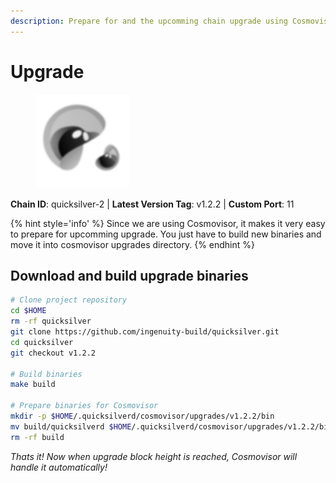 ```yaml
---
description: Prepare for and the upcomming chain upgrade using Cosmovisor.
---
```


# Upgrade

<figure><img src="https://github.com/takeshi-val/Logo/raw/main/quicksilver.png" width="150" alt=""><figcaption></figcaption></figure>

**Chain ID**: quicksilver-2 | **Latest Version Tag**: v1.2.2 | **Custom Port**: 11

{% hint style='info' %}
Since we are using Cosmovisor, it makes it very easy to prepare for upcomming upgrade.
You just have to build new binaries and move it into cosmovisor upgrades directory.
{% endhint %}

## Download and build upgrade binaries

```bash
# Clone project repository
cd $HOME
rm -rf quicksilver
git clone https://github.com/ingenuity-build/quicksilver.git
cd quicksilver
git checkout v1.2.2

# Build binaries
make build

# Prepare binaries for Cosmovisor
mkdir -p $HOME/.quicksilverd/cosmovisor/upgrades/v1.2.2/bin
mv build/quicksilverd $HOME/.quicksilverd/cosmovisor/upgrades/v1.2.2/bin/
rm -rf build
```

*Thats it! Now when upgrade block height is reached, Cosmovisor will handle it automatically!*
